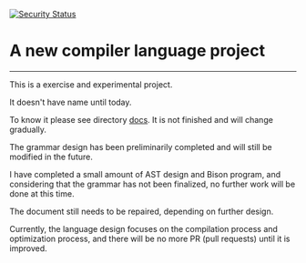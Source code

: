 [![Security Status](https://s.murphysec.com/badge/pache-Ak/pache-lang.svg)](https://www.murphysec.com/p/pache-Ak/pache-lang)

# A new compiler language project

---

This is a exercise and experimental project.

It doesn't have name until today.

To know it please see directory [docs](/docs).
It is not finished and will change gradually.

The grammar design has been preliminarily completed and will still be modified in the future.

I have completed a small amount of AST design and Bison program, and considering that the grammar has not been finalized, no further work will be done at this time.

The document still needs to be repaired, depending on further design.

Currently, the language design focuses on the compilation process and optimization process, and there will be no more PR (pull requests) until it is improved.

